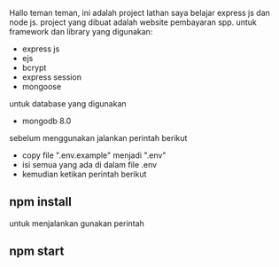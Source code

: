 Hallo teman teman, ini adalah project lathan saya belajar express js dan node js. project yang dibuat adalah website pembayaran spp.
untuk framework dan library yang digunakan:
- express js
- ejs
- bcrypt
- express session
- mongoose

untuk database yang digunakan
- mongodb 8.0



sebelum menggunakan jalankan perintah berikut
- copy file ".env.example" menjadi ".env"
- isi semua yang ada di dalam file .env
- kemudian ketikan perintah berikut

## npm install

untuk menjalankan gunakan perintah

## npm start
